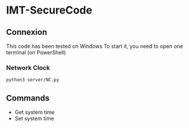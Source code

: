 # IMT-SecureCode
## Connexion

This code has been tested on Windows
To start it, you need to open one terminal (on PowerShell)

### Network Clock

``python3 server/NC.py``

## Commands

- Get system time
- Set system time
